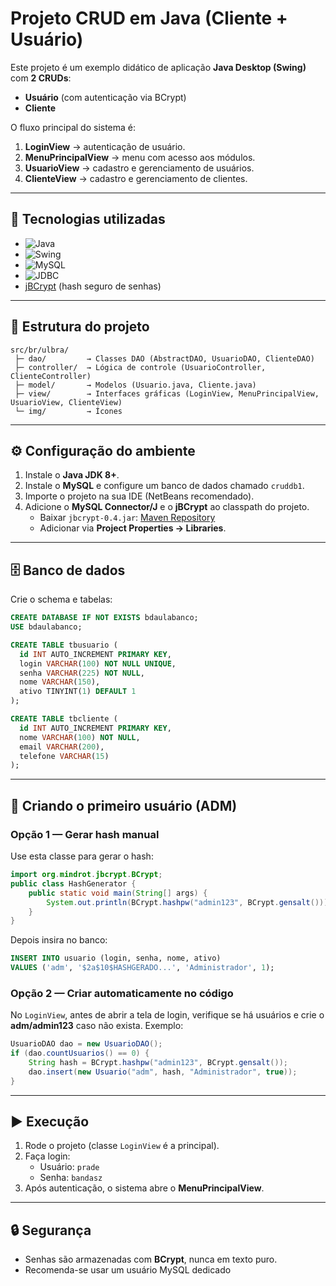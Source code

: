 # Projeto CRUD em Java (Cliente + Usuário)

Este projeto é um exemplo didático de aplicação **Java Desktop (Swing)** com **2 CRUDs**:
- **Usuário** (com autenticação via BCrypt)
- **Cliente**

O fluxo principal do sistema é:
1. **LoginView** → autenticação de usuário.  
2. **MenuPrincipalView** → menu com acesso aos módulos.  
3. **UsuarioView** → cadastro e gerenciamento de usuários.  
4. **ClienteView** → cadastro e gerenciamento de clientes.

---

## 🚀 Tecnologias utilizadas
- ![Java](https://img.shields.io/badge/Java-ED8B00?style=for-the-badge&logo=java&logoColor=white)
- ![Swing](https://img.shields.io/badge/Swing-0081CB?style=for-the-badge&logo=java&logoColor=white)
- ![MySQL](https://img.shields.io/badge/MySQL-005C84?style=for-the-badge&logo=mysql&logoColor=white)
- ![JDBC](https://img.shields.io/badge/JDBC-07405E?style=for-the-badge&logo=java&logoColor=white)
- [jBCrypt](https://mvnrepository.com/artifact/org.mindrot/jbcrypt) (hash seguro de senhas)

---

## 📂 Estrutura do projeto
```text
src/br/ulbra/
 ├─ dao/         → Classes DAO (AbstractDAO, UsuarioDAO, ClienteDAO)
 ├─ controller/  → Lógica de controle (UsuarioController, ClienteController)
 ├─ model/       → Modelos (Usuario.java, Cliente.java)
 ├─ view/        → Interfaces gráficas (LoginView, MenuPrincipalView, UsuarioView, ClienteView)
 └─ img/         → Ícones
```

---

## ⚙️ Configuração do ambiente
1. Instale o **Java JDK 8+**.  
2. Instale o **MySQL** e configure um banco de dados chamado `cruddb1`.  
3. Importe o projeto na sua IDE (NetBeans recomendado).  
4. Adicione o **MySQL Connector/J** e o **jBCrypt** ao classpath do projeto.  
   - Baixar `jbcrypt-0.4.jar`: [Maven Repository](https://mvnrepository.com/artifact/org.mindrot/jbcrypt/0.4)  
   - Adicionar via **Project Properties → Libraries**.

---

## 🗄️ Banco de dados
Crie o schema e tabelas:
```sql
CREATE DATABASE IF NOT EXISTS bdaulabanco;
USE bdaulabanco;

CREATE TABLE tbusuario (
  id INT AUTO_INCREMENT PRIMARY KEY,
  login VARCHAR(100) NOT NULL UNIQUE,
  senha VARCHAR(225) NOT NULL,
  nome VARCHAR(150),
  ativo TINYINT(1) DEFAULT 1
);

CREATE TABLE tbcliente (
  id INT AUTO_INCREMENT PRIMARY KEY,
  nome VARCHAR(100) NOT NULL,
  email VARCHAR(200),
  telefone VARCHAR(15)
);
```

---

## 👤 Criando o primeiro usuário (ADM)

### Opção 1 — Gerar hash manual
Use esta classe para gerar o hash:
```java
import org.mindrot.jbcrypt.BCrypt;
public class HashGenerator {
    public static void main(String[] args) {
        System.out.println(BCrypt.hashpw("admin123", BCrypt.gensalt()));
    }
}
```
Depois insira no banco:
```sql
INSERT INTO usuario (login, senha, nome, ativo)
VALUES ('adm', '$2a$10$HASHGERADO...', 'Administrador', 1);
```

### Opção 2 — Criar automaticamente no código
No `LoginView`, antes de abrir a tela de login, verifique se há usuários e crie o **adm/admin123** caso não exista. Exemplo:
```java
UsuarioDAO dao = new UsuarioDAO();
if (dao.countUsuarios() == 0) {
    String hash = BCrypt.hashpw("admin123", BCrypt.gensalt());
    dao.insert(new Usuario("adm", hash, "Administrador", true));
}
```

---

## ▶️ Execução
1. Rode o projeto (classe `LoginView` é a principal).  
2. Faça login:
   - Usuário: `prade`
   - Senha: `bandasz`  
3. Após autenticação, o sistema abre o **MenuPrincipalView**.

---

## 🔒 Segurança
- Senhas são armazenadas com **BCrypt**, nunca em texto puro.  
- Recomenda-se usar um usuário MySQL dedicado
